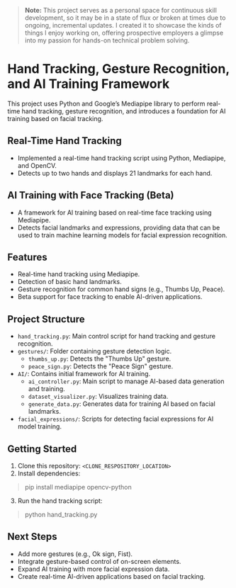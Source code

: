 > **Note:** This project serves as a personal space for continuous skill development, so it may be in a state of flux or broken at times due to ongoing, incremental updates. I created it to showcase the kinds of things I enjoy working on, offering prospective employers a glimpse into my passion for hands-on technical problem solving.


# Hand Tracking, Gesture Recognition, and AI Training Framework

This project uses Python and Google’s Mediapipe library to perform real-time hand tracking, gesture recognition, and introduces a foundation for AI training based on facial tracking.

## Real-Time Hand Tracking
- Implemented a real-time hand tracking script using Python, Mediapipe, and OpenCV.
- Detects up to two hands and displays 21 landmarks for each hand.

## AI Training with Face Tracking (Beta)
- A framework for AI training based on real-time face tracking using Mediapipe.
- Detects facial landmarks and expressions, providing data that can be used to train machine learning models for facial expression recognition.
  
## Features
- Real-time hand tracking using Mediapipe.
- Detection of basic hand landmarks.
- Gesture recognition for common hand signs (e.g., Thumbs Up, Peace).
- Beta support for face tracking to enable AI-driven applications.

## Project Structure
- `hand_tracking.py`: Main control script for hand tracking and gesture recognition.
- `gestures/`: Folder containing gesture detection logic.
  - `thumbs_up.py`: Detects the "Thumbs Up" gesture.
  - `peace_sign.py`: Detects the "Peace Sign" gesture.
- `AI/`: Contains initial framework for AI training.
  - `ai_controller.py`: Main script to manage AI-based data generation and training.
  - `dataset_visualizer.py`: Visualizes training data.
  - `generate_data.py`: Generates data for training AI based on facial landmarks.
- `facial_expressions/`: Scripts for detecting facial expressions for AI model training.

## Getting Started
1. Clone this repository: `<CLONE_RESPOSITORY_LOCATION>`
2. Install dependencies:
> pip install mediapipe opencv-python
3. Run the hand tracking script:
> python hand_tracking.py

## Next Steps
- Add more gestures (e.g., Ok sign, Fist).
- Integrate gesture-based control of on-screen elements.
- Expand AI training with more facial expression data.
- Create real-time AI-driven applications based on facial tracking.

